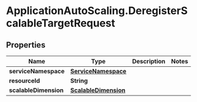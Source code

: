 # ApplicationAutoScaling.DeregisterScalableTargetRequest

## Properties

Name | Type | Description | Notes
------------ | ------------- | ------------- | -------------
**serviceNamespace** | [**ServiceNamespace**](ServiceNamespace.md) |  | 
**resourceId** | **String** |  | 
**scalableDimension** | [**ScalableDimension**](ScalableDimension.md) |  | 



